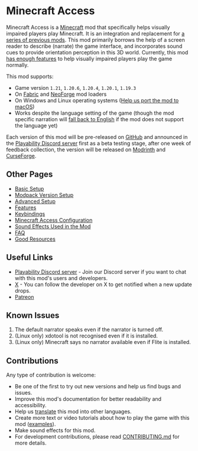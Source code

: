 # Minecraft Access

Minecraft Access is a [Minecraft](https://www.minecraft.net) mod that specifically helps visually impaired players play Minecraft.
It is an integration and replacement for [a series of previous mods](https://github.com/accessible-minecraft).
This mod primarily borrows the help of a screen reader to describe (narrate) the game interface, and incorporates sound cues to provide orientation perception in this 3D world.
Currently, this mod [has enough features](docs/faq.md#is-the-mod-enough-to-play-the-game-normally) to help visually impaired players play the game normally.

This mod supports:

* Game version `1.21`, `1.20.6`, `1.20.4`, `1.20.1`, `1.19.3`
* On [Fabric](https://fabricmc.net/use/installer/) and [NeoForge](https://fneoforged.net) mod loaders
* On Windows and Linux operating systems ([Help us port the mod to macOS](https://github.com/khanshoaib3/minecraft-access/issues/22))
* Works despite the language setting of the game (though the mod specific narration will [fall back to English](/docs/features.md#i18n-fallback-mechanism) if the mod does not support the language yet)

Each version of this mod will be pre-released on [GitHub](https://github.com/khanshoaib3/minecraft-access/releases) and announced in the [Playability Discord server](https://discord.gg/yQjjsDqWQX) first as a beta testing stage, after one week of feedback collection, the version will be released on [Modrinth](https://modrinth.com/mod/minecraft-access/versions) and [CurseForge](https://legacy.curseforge.com/minecraft/mc-mods/blind-accessibility/files). 

## Other Pages

* [Basic Setup](/docs/setup/basic.md)
* [Modpack Version Setup](/docs/setup/modpack.md)
* [Advanced Setup](/docs/setup/advanced.md)
* [Features](/docs/features.md)
* [Keybindings](/docs/keybindings.md)
* [Minecraft Access Configuration](/docs/config.md)
* [Sound Effects Used in the Mod](https://html-preview.github.io/?url=https://github.com/khanshoaib3/minecraft-access/blob/1.21/doc/sounds.html)
* [FAQ](/docs/faq.md)
* [Good Resources](/docs/good-resources.md)

## Useful Links

* [Playability Discord server](https://discord.gg/yQjjsDqWQX) - Join our Discord server if you want to chat with this mod's users and developers.
* [X](https://x.com/shoaib_mk0) - You can follow the developer on X to get notified when a new update drops.
* [Patreon](https://www.patreon.com/shoaibkhan)

## Known Issues

1. The default narrator speaks even if the narrator is turned off.
2. (Linux only) xdotool is not recognised even if it is installed.
3. (Linux only) Minecraft says no narrator available even if Flite is installed.

## Contributions

Any type of contribution is welcome:

* Be one of the first to try out new versions and help us find bugs and issues.
* Improve this mod's documentation for better readability and accessibility.
* Help us [translate](/docs/faq.md#how-can-i-contribute-to-i18n) this mod into other languages.
* Create more text or video tutorials about how to play the game with this mod ([examples](/docs/good-resources.md#gameplay-with-this-mod)).
* Make sound effects for this mod.
* For development contributions, please read [CONTRIBUTING.md](CONTRIBUTING.md) for more details.